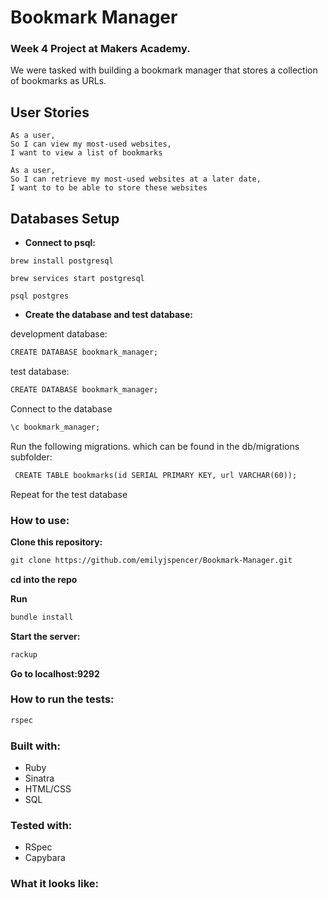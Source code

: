 # Bookmark Manager

### Week 4 Project at Makers Academy.

We were tasked with building a bookmark manager that stores a collection of bookmarks as
URLs.


 
## User Stories

 ```
 As a user,
 So I can view my most-used websites,
 I want to view a list of bookmarks

 As a user,
 So I can retrieve my most-used websites at a later date,
 I want to to be able to store these websites 
 ```



 ## Databases Setup

 * **Connect to psql:**

 ```
 brew install postgresql

 brew services start postgresql

 psql postgres
 ```

 * **Create the database and test database:**

development database:

```html
CREATE DATABASE bookmark_manager;
```

test database:

```html
CREATE DATABASE bookmark_manager;
```

Connect to the database

```html
\c bookmark_manager;
```

Run the following migrations. which can be found in the db/migrations subfolder: 

```html
 CREATE TABLE bookmarks(id SERIAL PRIMARY KEY, url VARCHAR(60));
```

Repeat for the test database

### How to use:

**Clone this repository:**

```html
git clone https://github.com/emilyjspencer/Bookmark-Manager.git
```

**cd into the repo**

**Run**

```html
bundle install
```

**Start the server:**

```html
rackup
```

**Go to localhost:9292**

### How to run the tests:

```html
rspec
```

### Built with:

* Ruby
* Sinatra
* HTML/CSS
* SQL

### Tested with:

* RSpec
* Capybara

### What it looks like:


